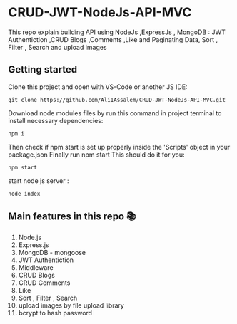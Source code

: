 # CRUD-JWT-NodeJs-API-MVC
This repo explain building API using NodeJs ,ExpressJs , MongoDB :   JWT Authentiction ,CRUD Blogs ,Comments ,Like and Paginating Data, Sort , Filter , Search and upload images


## Getting started

Clone this project and open with VS-Code or another JS IDE:
```
git clone https://github.com/Ali1Assalem/CRUD-JWT-NodeJs-API-MVC.git
```
Download node modules files by run this command in project terminal to install necessary dependencies:

```
npm i
```

Then check if npm start is set up properly inside the 'Scripts' object in your package.json Finally run npm start This should do it for you:

```
npm start
```

start node js server :
```
node index
```

## Main features in this repo :books:

1. Node.js
2. Express.js
3. MongoDB - mongoose
4. JWT Authentiction
5. Middleware
6. CRUD Blogs
7. CRUD Comments
8. Like
9. Sort , Filter , Search
10. upload images by file upload library
11. bcrypt to hash password
